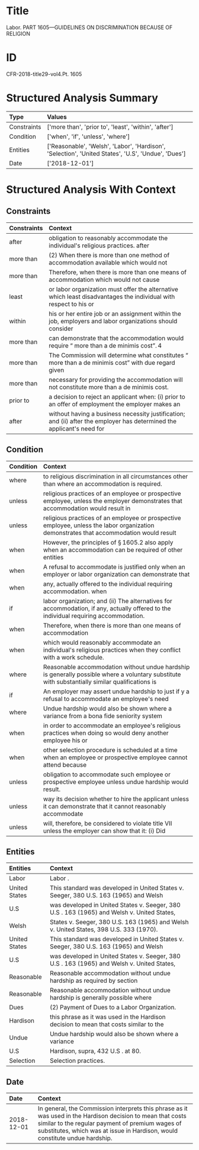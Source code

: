 # Title

 Labor. PART 1605—GUIDELINES ON DISCRIMINATION BECAUSE OF RELIGION


# ID

 CFR-2018-title29-vol4.Pt. 1605


# Structured Analysis Summary

| Type        | Values                                                                                             |
|:------------|:---------------------------------------------------------------------------------------------------|
| Constraints | ['more than', 'prior to', 'least', 'within', 'after']                                              |
| Condition   | ['when', 'if', 'unless', 'where']                                                                  |
| Entities    | ['Reasonable', 'Welsh', 'Labor', 'Hardison', 'Selection', 'United States', 'U.S', 'Undue', 'Dues'] |
| Date        | ['2018-12-01']                                                                                     |


# Structured Analysis With Context

 


## Constraints

| Constraints   | Context                                                                                                                |
|:--------------|:-----------------------------------------------------------------------------------------------------------------------|
| after         | obligation to reasonably accommodate the individual's religious practices. after                                       |
| more than     | (2) When there is  more than one method of accommodation available which would not                                     |
| more than     | Therefore, when there is  more than one means of accommodation which would not cause                                   |
| least         | or labor organization must offer the alternative which least disadvantages the individual with respect to his or       |
| within        | his or her entire job or an assignment within the job, employers and labor organizations should consider               |
| more than     | can demonstrate that the accommodation would require &#8220; more than  a de minimis cost&#8221;.&#8201;4              |
| more than     | The Commission will determine what constitutes &#8220; more than a de minimis cost&#8221; with due regard given        |
| more than     | necessary for providing the accommodation will not constitute more than  a de minimis cost.                            |
| prior to      | a decision to reject an applicant when: (i) prior to an offer of employment the employer makes an                      |
| after         | without having a business necessity justification; and (ii) after the employer has determined the applicant's need for |


## Condition

| Condition   | Context                                                                                                                                          |
|:------------|:-------------------------------------------------------------------------------------------------------------------------------------------------|
| where       | to religious discrimination in all circumstances other than where  an accommodation is required.                                                 |
| unless      | religious practices of an employee or prospective employee, unless the employer demonstrates that accommodation would result in                  |
| unless      | religious practices of an employee or prospective employee, unless the labor organization demonstrates that accommodation would result           |
| when        | However, the principles of &#167;&#8201;1605.2 also apply  when an accommodation can be required of other entities                               |
| when        | A refusal to accommodate is justified only  when an employer or labor organization can demonstrate that                                          |
| when        | any, actually offered to the individual requiring accommodation. when                                                                            |
| if          | labor organization; and (ii) The alternatives for accommodation, if  any, actually offered to the individual requiring accommodation.            |
| when        | Therefore,  when there is more than one means of accommodation                                                                                   |
| when        | which would reasonably accommodate an individual's religious practices when  they conflict with a work schedule.                                 |
| where       | Reasonable accommodation without undue hardship is generally possible  where a voluntary substitute with substantially similar qualifications is |
| if          | An employer may assert undue hardship to just if y a refusal to accommodate an employee's need                                                   |
| where       | Undue hardship would also be shown  where a variance from a bona fide seniority system                                                           |
| when        | in order to accommodate an employee's religious practices when doing so would deny another employee his or                                       |
| when        | other selection procedure is scheduled at a time when an employee or prospective employee cannot attend because                                  |
| unless      | obligation to accommodate such employee or prospective employee unless  undue hardship would result.                                             |
| unless      | way its decision whether to hire the applicant unless it can demonstrate that it cannot reasonably accommodate                                   |
| unless      | will, therefore, be considered to violate title VII unless the employer can show that it: (i) Did                                                |


## Entities

| Entities      | Context                                                                                    |
|:--------------|:-------------------------------------------------------------------------------------------|
| Labor         | Labor .                                                                                    |
| United States | This standard was developed in  United States v. Seeger, 380 U.S. 163 (1965) and Welsh     |
| U.S           | was developed in United States v. Seeger, 380 U.S . 163 (1965) and Welsh v. United States, |
| Welsh         | States v. Seeger, 380 U.S. 163 (1965) and Welsh  v. United States, 398 U.S. 333 (1970).    |
| United States | This standard was developed in  United States v. Seeger, 380 U.S. 163 (1965) and Welsh     |
| U.S           | was developed in United States v. Seeger, 380 U.S . 163 (1965) and Welsh v. United States, |
| Reasonable    | Reasonable accommodation without undue hardship as required by section                     |
| Reasonable    | Reasonable accommodation without undue hardship is generally possible where                |
| Dues          | (2) Payment of  Dues  to a Labor Organization.                                             |
| Hardison      | this phrase as it was used in the Hardison decision to mean that costs similar to the      |
| Undue         | Undue hardship would also be shown where a variance                                        |
| U.S           | Hardison, supra, 432  U.S . at 80.                                                         |
| Selection     | Selection  practices.                                                                      |


## Date

| Date       | Context                                                                                                                                                                                                                                       |
|:-----------|:----------------------------------------------------------------------------------------------------------------------------------------------------------------------------------------------------------------------------------------------|
| 2018-12-01 | In general, the Commission interprets this phrase as it was used in the Hardison decision to mean that costs similar to the regular payment of premium wages of substitutes, which was at issue in Hardison, would constitute undue hardship. |


